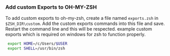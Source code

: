 ### Add custom Exports to OH-MY-ZSH

To add custom exports to oh-my-zsh, create a file named `exports.zsh` in `$ZSH_DIR\custom`.
Add the custom exports commands into this file and save. Restart the command line and this will be respected. example custom exports which is required on windows for zsh to function properly.

```sh
 export HOME=/c/Users/$USER
 export SHELL=/usr/bin/zsh
```
